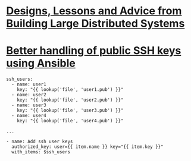 # [Designs, Lessons and Advice from Building Large Distributed Systems](http://www.cs.cornell.edu/projects/ladis2009/talks/dean-keynote-ladis2009.pdf)

# [Better handling of public SSH keys using Ansible](http://brokenbad.com/?p=266)

```
ssh_users:
  - name: user1
    key: "{{ lookup('file', 'user1.pub') }}"
  - name: user2
    key: "{{ lookup('file', 'user2.pub') }}"
  - name: user3
    key: "{{ lookup('file', 'user3.pub') }}"
  - name: user4
    key: "{{ lookup('file', 'user4.pub') }}"

...

- name: Add ssh user keys
  authorized_key: user={{ item.name }} key="{{ item.key }}"
  with_items: $ssh_users
```